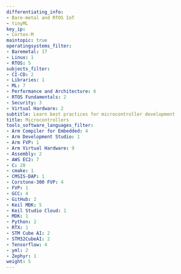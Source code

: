 ```yaml
---
differentiating_info:
- Bare-metal and RTOS IoT
- tinyML
key_ip:
- Cortex-M
maintopic: true
operatingsystems_filter:
- Baremetal: 17
- Linux: 1
- RTOS: 5
subjects_filter:
- CI-CD: 2
- Libraries: 1
- ML: 7
- Performance and Architecture: 6
- RTOS Fundamentals: 2
- Security: 3
- Virtual Hardware: 2
subtitle: Learn best practices for microcontroller development
title: Microcontrollers
tools_software_languages_filter:
- Arm Compiler for Embedded: 4
- Arm Development Studio: 1
- Arm FVP: 1
- Arm Virtual Hardware: 9
- Assembly: 2
- AWS EC2: 7
- C: 20
- cmake: 1
- CMSIS-DAP: 1
- Corstone-300 FVP: 4
- FVP: 1
- GCC: 4
- GitHub: 2
- Keil MDK: 5
- Keil Studio Cloud: 1
- MDK: 1
- Python: 2
- RTX: 1
- STM Cube AI: 2
- STM32CubeAI: 2
- Tensorflow: 4
- yml: 2
- Zephyr: 1
weight: 5
---
```


